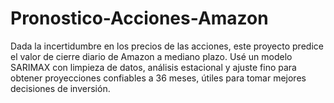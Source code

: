 # Pronostico-Acciones-Amazon
Dada la incertidumbre en los precios de las acciones, este proyecto predice el valor de cierre diario de Amazon a mediano plazo. Usé un modelo SARIMAX con limpieza de datos, análisis estacional y ajuste fino para obtener proyecciones confiables a 36 meses, útiles para tomar mejores decisiones de inversión.
